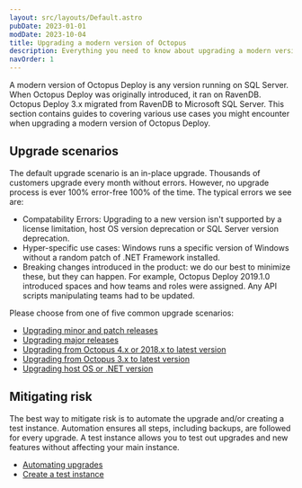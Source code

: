 ```yaml
---
layout: src/layouts/Default.astro
pubDate: 2023-01-01
modDate: 2023-10-04
title: Upgrading a modern version of Octopus
description: Everything you need to know about upgrading a modern version of Octopus.
navOrder: 1
---
```


A modern version of Octopus Deploy is any version running on SQL Server.  When Octopus Deploy was originally introduced, it ran on RavenDB.  Octopus Deploy 3.x migrated from RavenDB to Microsoft SQL Server.  This section contains guides to covering various use cases you might encounter when upgrading a modern version of Octopus Deploy.

## Upgrade scenarios

The default upgrade scenario is an in-place upgrade.  Thousands of customers upgrade every month without errors.  However, no upgrade process is ever 100% error-free 100% of the time.  The typical errors we see are:

- Compatability Errors: Upgrading to a new version isn't supported by a license limitation, host OS version deprecation or SQL Server version deprecation.
- Hyper-specific use cases: Windows runs a specific version of Windows without a random patch of .NET Framework installed.
- Breaking changes introduced in the product: we do our best to minimize these, but they can happen.  For example, Octopus Deploy 2019.1.0 introduced spaces and how teams and roles were assigned.  Any API scripts manipulating teams had to be updated.

Please choose from one of five common upgrade scenarios:

- [Upgrading minor and patch releases](/docs/administration/upgrading/guide/upgrading-minor-and-patch-releases)
- [Upgrading major releases](/docs/administration/upgrading/guide/upgrading-major-releases)
- [Upgrading from Octopus 4.x or 2018.x to latest version](/docs/administration/upgrading/guide/upgrading-from-octopus-4.x-2018.x-to-modern)
- [Upgrading from Octopus 3.x to latest version](/docs/administration/upgrading/guide/upgrading-from-octopus-3.x-to-modern)
- [Upgrading host OS or .NET version](/docs/administration/upgrading/guide/upgrade-host-os-or-net)

## Mitigating risk

The best way to mitigate risk is to automate the upgrade and/or creating a test instance.  Automation ensures all steps, including backups, are followed for every upgrade.  A test instance allows you to test out upgrades and new features without affecting your main instance.

- [Automating upgrades](/docs/administration/upgrading/guide/automate-upgrades)
- [Create a test instance](/docs/administration/upgrading/guide/creating-test-instance)
